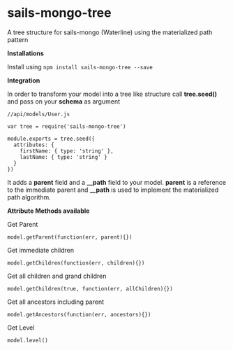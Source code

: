 # sails-mongo-tree
A tree structure for sails-mongo (Waterline) using the materialized path pattern

**Installations**

Install using
`npm install sails-mongo-tree --save`

**Integration**

In order to transform your model into a tree like structure call **tree.seed()** and pass on your **schema** as argument

```
//api/models/User.js

var tree = require('sails-mongo-tree')

module.exports = tree.seed({
  attributes: {
    firstName: { type: 'string' },
    lastName: { type: 'string' }
  }
})
```

It adds a **parent** field and a **__path** field to your model. 
**parent** is a reference to the immediate parent and **__path** is used to implement the materialized path algorithm. 


**Attribute Methods available**

Get Parent

`model.getParent(function(err, parent){})`

Get immediate children

`model.getChildren(function(err, children){})`

Get all children and grand children

`model.getChildren(true, function(err, allChildren){})`


Get all ancestors including parent

`model.getAncestors(function(err, ancestors){})`

Get Level

`model.level()`
